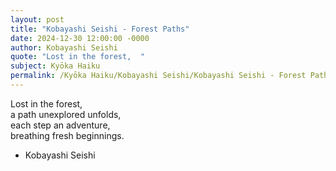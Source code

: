 ```yaml
---
layout: post
title: "Kobayashi Seishi - Forest Paths"
date: 2024-12-30 12:00:00 -0000
author: Kobayashi Seishi
quote: "Lost in the forest,  "
subject: Kyōka Haiku
permalink: /Kyōka Haiku/Kobayashi Seishi/Kobayashi Seishi - Forest Paths
---
```


Lost in the forest,  
a path unexplored unfolds,  
each step an adventure,  
breathing fresh beginnings.

- Kobayashi Seishi
